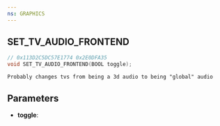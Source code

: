 ```yaml
---
ns: GRAPHICS
---
```

## SET_TV_AUDIO_FRONTEND

```c
// 0x113D2C5DC57E1774 0x2E0DFA35
void SET_TV_AUDIO_FRONTEND(BOOL toggle);
```

```
Probably changes tvs from being a 3d audio to being "global" audio
```

## Parameters
* **toggle**: 

